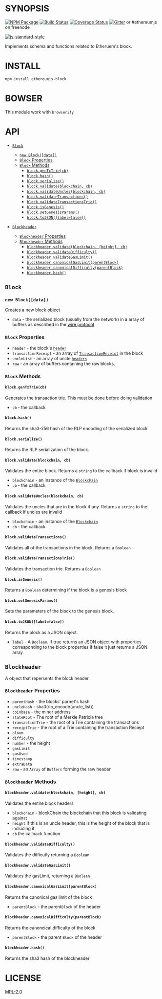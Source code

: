 # SYNOPSIS  
[![NPM Package](https://img.shields.io/npm/v/ethereumjs-block.svg?style=flat-square)](https://www.npmjs.org/package/ethereumjs-block)
[![Build Status](https://img.shields.io/travis/ethereum/ethereumjs-block.svg?branch=master&style=flat-square)](https://travis-ci.org/ethereum/ethereumjs-block)
[![Coverage Status](https://img.shields.io/coveralls/ethereum/ethereumjs-block.svg?style=flat-square)](https://coveralls.io/r/ethereum/ethereumjs-block)
[![Gitter](https://img.shields.io/gitter/room/ethereum/ethereumjs-lib.svg?style=flat-square)]() or #ethereumjs on freenode  

[![js-standard-style](https://cdn.rawgit.com/feross/standard/master/badge.svg)](https://github.com/feross/standard)  


Implements schema and functions related to Etheruem's block. 

# INSTALL
`npm install ethereumjs-block`

# BOWSER  
This module work with `browserify`

# API
- [`Block`](#block)
    - [`new Block([data])`](#new-blockdata)
    - [`Block` Properties](#block-properties)
    - [`Block` Methods](#block-methods)
        - [`block.genTxTrie(cb)`](#blockgentxtriecb) 
        - [`block.hash()`](#blockhash)
        - [`block.serialize()`](#blockserialize)
        - [`block.validate(blockchain, cb)`](#blockvalidateblockchain-cb)
        - [`block.validateUncles(blockchain, cb)`](#blockvalidateunclesblockchain-cb)
        - [`block.validateTransactions()`](#blockvalidatetransactions)
        - [`block.validateTransactionsTrie()`](#blockvalidatetransactionstrie)
        - [`block.isGenesis()`](#blockisgenesis)
        - [`block.setGenesisParams()`](#blocksetgenesisparams)
        - [`block.toJSON([label=false])`](#blocktojsonlabelfalse)

- [`Blockheader`](#blockheader)
    - [`Blockheader` Properties](#blockheader-properties)
    - [`Blockheader` Methods](#blockheader-methods)
        - [`blockheader.validate(blockchain, [height], cb)`](#blockheadervalidateblockchain-height-cb)
        - [`blockheader.validateDifficulty()`](#blockheadervalidatedifficulty)
        - [`blockheader.validateGasLimit()`](#blockheadervalidategaslimit)
        - [`blockheader.canonicalGasLimit(parentBlock)`](#blockheadercanonicalgaslimitparentblock)
        - [`blockheader.canonicalDifficulty(parentBlock)`](#blockheadercanonicaldifficultyparentblock)
        - [`blockheader.hash()`](#blockheaderhash)

## `Block`

### `new Block([data])`
Creates a new block object
- `data` - the serialized block (usually from the network) in a array of buffers as described in the [wire protocol](https://github.com/ethereum/wiki/wiki/%5BEnglish%5D-Wire-Protocol)

### `Block` Properties 
- `header` - the block's [`header`](#blockheader)
- `transactionReceipt` - an array of [`TransactionReceipt`](#transactionreceipt) in the block
- `uncleList` - an array of uncle [`headers`](#blockheader)
- `raw` - an array of buffers containing the raw blocks.

### `Block` Methods

#### `block.genTxTrie(cb)`
Generates the transaction trie. This must be done before doing validation
- `cb` - the callback 

#### `block.hash()`
Returns the sha3-256 hash of the RLP encoding of the serialized block

#### `block.serialize()`
Returns the RLP serialization of the block.

#### `block.validate(blockchain, cb)`
Validates the entire block. Returns a `string` to the callback if block is invalid
- `blockchain` - an instance of the [`Blockchain`](docs/blockchain.md)
- `cb` - the callback

#### `block.validateUncles(blockchain, cb)`
Validates the uncles that are in the block if any. Returns a `string` to the callback if uncles are invalid
- `blockchain` - an instance of the [`Blockchain`](docs/blockchain.md)
- `cb` - the callback

#### `block.validateTransactions()`
Validates all of the transactions in the block. Returns a `Boolean`

#### `block.validateTransactionsTrie()`
Validates the transaction trie. Returns a `Boolean`

#### `block.isGenesis()`
Returns a `Boolean` determining if the block is a genesis block

#### `block.setGenesisParams()`
Sets the parameters of the block to the genesis block.

#### `block.toJSON([label=false])`
Returns the block as a JSON object.
- `label` - A `Boolean`. If true returns an JSON object with properties corresponding to the block properties if false it just returns a JSON array.

## `Blockheader`
A object that repersents the block header.

### `Blockheader` Properties
- `parentHash` - the blocks' parnet's hash
- `uncleHash` - sha3(rlp_encode(uncle_list))
- `coinbase` - the miner address
- `stateRoot` - The root of a Merkle Patricia tree
- `transactionTrie` - the root of a Trie containing the transactions
- `receiptTrie` - the root of a Trie containing the transaction Reciept
- `bloom`
- `difficulty`
- `number` - the height
- `gasLimit`
- `gasUsed`
- `timestamp`
- `extraData`
- `raw` - an `Array` of `Buffers` forming the raw header

### `Blockheader` Methods

#### `blockheader.validate(blockchain, [height], cb)`
Validates the entire block headers
- `blockchain` - blockChain the blockchain that this block is validating against
- `height` if this is an uncle header, this is the height of the block that is including it
- `cb` the callback function

#### `blockheader.validateDifficulty()`
Validates the difficutly returning a `Boolean`

#### `blockheader.validateGasLimit()`
Validates the gasLimit, returning a `Boolean`

#### `blockheader.canonicalGasLimit(parentBlock)`
Returns the canonical gas limit of the block
- `parentBlock` - the parent`Block` of the header

#### `blockheader.canonicalDifficulty(parentBlock)`
Returns the canoncical difficulty of the block
- `parentBlock` - the parent `Block` of the header

#### `blockheader.hash()`
Returns the sha3 hash of the blockheader

# LICENSE
[MPL-2.0](https://tldrlegal.com/license/mozilla-public-license-2.0-(mpl-2))
